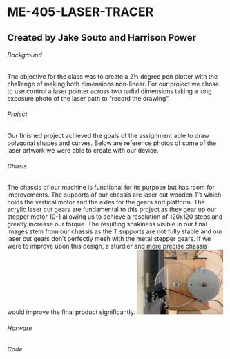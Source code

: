 # ME-405-LASER-TRACER
## Created by Jake Souto and Harrison Power

###### Background
  The objective for the class was to create a 2½ degree pen plotter with the challenge of making both dimensions non-linear. For our project we chose to use control a laser pointer across two radial dimensions taking a long exposure photo of the laser path to “record the drawing”.
###### Project
  Our finished project achieved the goals of the assignment able to draw polygonal shapes and curves. Below are reference photos of some of the laser artwork we were able to create with our device.
  
  
###### Chasis
  The chassis of our machine is functional for its purpose but has room for improvements. The supports of our chassis are laser cut wooden T’s which holds the vertical motor and the axles for the gears and platform. The acrylic laser cut gears are fundamental to this project as they gear up our stepper motor 10-1 allowing us to achieve a resolution of 120x120 steps and greatly increase our torque. The resulting shakiness visible in our final images stem from our chassis as the T supports are not fully stable and our laser cut gears don’t perfectly mesh with the metal stepper gears. If we were to improve upon this design, a sturdier and more precise chassis would improve the final product significantly. 
                                           <img src="Topview.jpeg" alt="drawing" class = "center" width="200"/>

###### Harware

###### Code
